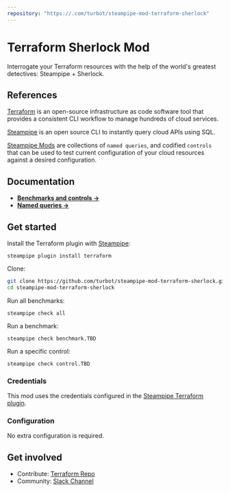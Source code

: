 ```yaml
---
repository: "https://.com/turbot/steampipe-mod-terraform-sherlock"
---
```


# Terraform Sherlock Mod

Interrogate your Terraform resources with the help of the world's greatest detectives: Steampipe + Sherlock.

## References

[Terraform](https://terraform.io/) is an open-source infrastructure as code software tool that provides a consistent CLI workflow to manage hundreds of cloud services.

[Steampipe](https://steampipe.io) is an open source CLI to instantly query cloud APIs using SQL.

[Steampipe Mods](https://steampipe.io/docs/reference/mod-resources#mod) are collections of `named queries`, and codified `controls` that can be used to test current configuration of your cloud resources against a desired configuration.


## Documentation

- **[Benchmarks and controls →](https://hub.steampipe.io/mods/turbot/_sherlock/controls)**
- **[Named queries →](https://hub.steampipe.io/mods/turbot/_sherlock/queries)**

## Get started

Install the Terraform plugin with [Steampipe](https://steampipe.io):

```shell
steampipe plugin install terraform
```

Clone:

```sh
git clone https://github.com/turbot/steampipe-mod-terraform-sherlock.git
cd steampipe-mod-terraform-sherlock
```

Run all benchmarks:

```shell
steampipe check all
```

Run a benchmark:

```shell
steampipe check benchmark.TBD
```

Run a specific control:

```shell
steampipe check control.TBD
```

### Credentials

This mod uses the credentials configured in the [Steampipe Terraform plugin](https://hub.steampipe.io/plugins/turbot/).

### Configuration

No extra configuration is required.

## Get involved

* Contribute: [Terraform Repo](https://github.com/turbot/steampipe-mod-terraform-sherlock)
* Community: [Slack Channel](https://steampipe.io/community/join)
